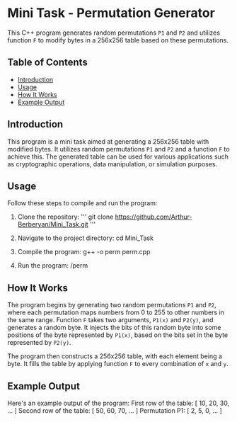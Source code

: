 # Mini Task - Permutation Generator

This C++ program generates random permutations `P1` and `P2` and utilizes function `F` to modify bytes in a 256x256 table based on these permutations.

## Table of Contents
- [Introduction](#introduction)
- [Usage](#usage)
- [How It Works](#how-it-works)
- [Example Output](#example-output)

## Introduction

This program is a mini task aimed at generating a 256x256 table with modified bytes. It utilizes random permutations `P1` and `P2` and a function `F` to achieve this. The generated table can be used for various applications such as cryptographic operations, data manipulation, or simulation purposes.

## Usage

Follow these steps to compile and run the program:

1. Clone the repository:
'''
git clone https://github.com/Arthur-Berberyan/Mini_Task.git
'''
2. Navigate to the project directory:
cd Mini_Task

3. Compile the program:
g++ -o perm perm.cpp

4. Run the program:
/perm


## How It Works

The program begins by generating two random permutations `P1` and `P2`, where each permutation maps numbers from 0 to 255 to other numbers in the same range. Function `F` takes two arguments, `P1(x)` and `P2(y)`, and generates a random byte. It injects the bits of this random byte into some positions of the byte represented by `P1(x)`, based on the bits set in the byte represented by `P2(y)`.

The program then constructs a 256x256 table, with each element being a byte. It fills the table by applying function `F` to every combination of `x` and `y`.

## Example Output

Here's an example output of the program:
First row of the table:
[ 10, 20, 30, ... ]
Second row of the table:
[ 50, 60, 70, ... ]
Permutation P1: [ 2, 5, 0, ... ]



